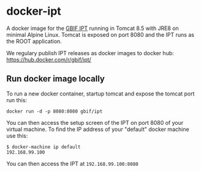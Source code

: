 # docker-ipt
A docker image for the [GBIF IPT](https://github.com/gbif/ipt) running in Tomcat 8.5 with JRE8 on minimal Alpine Linux. 
Tomcat is exposed on port 8080 and the IPT runs as the ROOT application. 

We regulary publish IPT releases as docker images to docker hub:
https://hub.docker.com/r/gbif/ipt/

## Run docker image locally
To run a new docker container, startup tomcat and expose the tomcat port run this:

```docker run -d -p 8080:8080 gbif/ipt```

You can then access the setup screen of the IPT on port 8080 of your virtual machine.
To find the IP address of your "default" docker machine use this:
```
$ docker-machine ip default
192.168.99.100
```

You can then access the IPT at ```192.168.99.100:8080```
